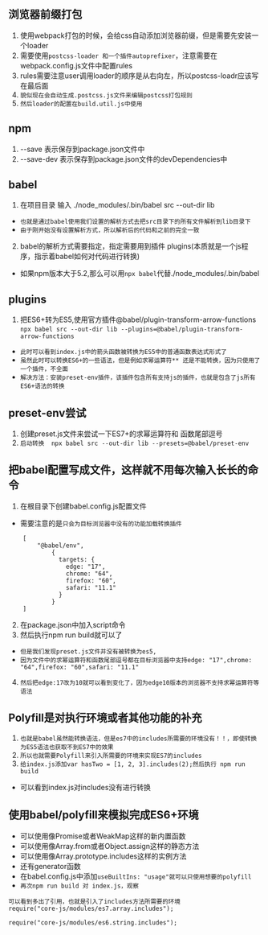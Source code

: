## 浏览器前缀打包
1. 使用webpack打包的时候，会给css自动添加浏览器前缀，但是需要先安装一个loader
2. 需要使用`postcss-loader 和一个插件autoprefixer`，注意需要在webpack.config.js文件中配置rules
3. rules需要注意user调用loader的顺序是从右向左，所以postcss-loadr应该写在最后面
4. `貌似现在会自动生成.postcss.js文件来编辑postcss打包规则`
5. `然后loader的配置在build.util.js中使用`

## npm
1.  --save 表示保存到package.json文件中
2.  --save-dev 表示保存到package.json文件的devDependencies中

## babel
1. 在项目目录  输入 ./node_modules/.bin/babel src --out-dir lib
* `也就是通过babel使用我们设置的解析方式去把src目录下的所有文件解析到lib目录下`
* `由于刚开始没有设置解析方式，所以解析后的代码和之前的完全一致`
2. babel的解析方式需要指定，指定需要用到插件 plugins(本质就是一个js程序，指示着babel如何对代码进行转换)

* 如果npm版本大于5.2,那么可以用`npx babel`代替./node_modules/.bin/babel

## plugins
1. 把ES6+转为ES5,使用官方插件@babel/plugin-transform-arrow-functions
`npx babel src --out-dir lib --plugins=@babel/plugin-transform-arrow-functions`
* `此时可以看到index.js中的箭头函数被转换为ES5中的普通函数表达式形式了`
* `虽然此时可以转换ES6+的一些语法，但是例如求幂运算符** 还是不能转换，因为只使用了一个插件，不全面`
* `解决方法：安装preset-env插件，该插件包含所有支持js的插件，也就是包含了js所有ES6+语法的转换`

## preset-env尝试
1. 创建preset.js文件来尝试一下ES7+的求幂运算符和 函数尾部逗号
2. `启动转换  npx babel src --out-dir lib --presets=@babel/preset-env`

## 把babel配置写成文件，这样就不用每次输入长长的命令
1. 在根目录下创建babel.config.js配置文件
* 需要注意的是`只会为目标浏览器中没有的功能加载转换插件`
```
	[
		"@babel/env",
		    {
		      targets: {
		        edge: "17",
		        chrome: "64",
		        firefox: "60",
		        safari: "11.1"
		      }
		    }
	]
```
2. 在package.json中加入script命令
3. 然后执行npm run build就可以了
* `但是我们发现preset.js文件并没有被转换为es5,`
* `因为文件中的求幂运算符和函数尾部逗号都在目标浏览器中支持edge: "17",chrome: "64",firefox: "60",safari: "11.1"`
4. `然后把edge:17改为10就可以看到变化了，因为edge10版本的浏览器不支持求幂运算符等语法`

## Polyfill是对执行环境或者其他功能的补充
1. `也就是babel虽然能转换语法，但是es7中的includes所需要的环境没有！！，即使转换为ES5语法也获取不到ES7中的效果`
2. `所以也就需要Polyfill来引入所需要的环境来实现ES7的includes`
3. `给index.js添加var hasTwo = [1, 2, 3].includes(2);然后执行 npm run build`
* 可以看到index.js对includes没有进行转换

## 使用babel/polyfill来模拟完成ES6+环境
* 可以使用像Promise或者WeakMap这样的新内置函数
* 可以使用像Array.from或者Object.assign这样的静态方法
* 可以使用像Array.prototype.includes这样的实例方法
* 还有generator函数
* 在babel.config.js中添加`useBuiltIns: "usage"就可以只使用想要的polyfill`
* `再次npm run build 对 index.js，观察`
```
可以看到多出了引用，也就是引入了includes方法所需要的环境
require("core-js/modules/es7.array.includes");

require("core-js/modules/es6.string.includes");
```